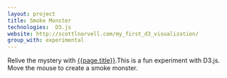 ```yaml
---
layout: project
title: Smoke Monster
technologies:  D3.js
website: http://scottlnorvell.com/my_first_d3_visualization/
group_with: experimental
---
```


Relive the mystery with [{{page.title}}]({{page.website}}).This is a fun experiment with D3.js. Move the mouse to create a smoke monster.

